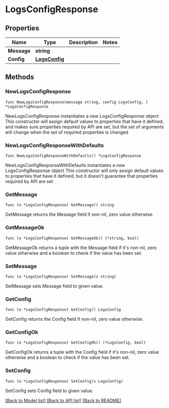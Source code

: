 # LogsConfigResponse

## Properties

Name | Type | Description | Notes
------------ | ------------- | ------------- | -------------
**Message** | **string** |  | 
**Config** | [**LogsConfig**](LogsConfig.md) |  | 

## Methods

### NewLogsConfigResponse

`func NewLogsConfigResponse(message string, config LogsConfig, ) *LogsConfigResponse`

NewLogsConfigResponse instantiates a new LogsConfigResponse object
This constructor will assign default values to properties that have it defined,
and makes sure properties required by API are set, but the set of arguments
will change when the set of required properties is changed

### NewLogsConfigResponseWithDefaults

`func NewLogsConfigResponseWithDefaults() *LogsConfigResponse`

NewLogsConfigResponseWithDefaults instantiates a new LogsConfigResponse object
This constructor will only assign default values to properties that have it defined,
but it doesn't guarantee that properties required by API are set

### GetMessage

`func (o *LogsConfigResponse) GetMessage() string`

GetMessage returns the Message field if non-nil, zero value otherwise.

### GetMessageOk

`func (o *LogsConfigResponse) GetMessageOk() (*string, bool)`

GetMessageOk returns a tuple with the Message field if it's non-nil, zero value otherwise
and a boolean to check if the value has been set.

### SetMessage

`func (o *LogsConfigResponse) SetMessage(v string)`

SetMessage sets Message field to given value.


### GetConfig

`func (o *LogsConfigResponse) GetConfig() LogsConfig`

GetConfig returns the Config field if non-nil, zero value otherwise.

### GetConfigOk

`func (o *LogsConfigResponse) GetConfigOk() (*LogsConfig, bool)`

GetConfigOk returns a tuple with the Config field if it's non-nil, zero value otherwise
and a boolean to check if the value has been set.

### SetConfig

`func (o *LogsConfigResponse) SetConfig(v LogsConfig)`

SetConfig sets Config field to given value.



[[Back to Model list]](../README.md#documentation-for-models) [[Back to API list]](../README.md#documentation-for-api-endpoints) [[Back to README]](../README.md)


